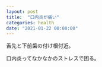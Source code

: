 ```yaml
---
layout: post
title:  "口内炎が痛い"
categories: health
date: "2021-01-22 00:00:00"
---
```


舌先と下前歯の付け根付近。

口内炎ってなかなかのストレスで困る。
